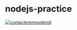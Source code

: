 # nodejs-practice

<a href="https://ibb.co/T2vgyB6"><img src="https://i.ibb.co/8sK7kDq/contactsremovebyid.jpg" alt="contactsremovebyid" border="0"></a>
